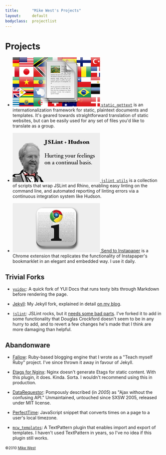 ```yaml
---
title:      "Mike West's Projects"
layout:     default
bodyclass:  projectlist
---
```

Projects
========

*   [<img src="/static_gettext/logo.png" alt="" width="280" height="158"> `static_gettext`][static_gettext] is an internationalization framework
    for static, plaintext documents and templates. It's geared towards 
    straightforward translation of static websites, but can be easily used for
    any set of files you'd like to translate as a group.

*   [<img src="/jslint_utils/logo.png" alt="" width="280" height="158" alt="Behold the power of Crockdson!  Tremble, mortals!"> `jslint utils`][jslintutils] is a collection of scripts that wrap JSLint
    and Rhino, enabling easy linting on the command line, and automated reporting
    of linting errors via a continuous integration system like Hudson.

*   [<img src="/send_to_instapaper/logo.png" alt="" width="280" height="158"> Send to Instapaper][StI] is a Chrome extension that replicates the
    functionality of Instapaper's bookmarklet in an elegant and embedded
    way.  I use it daily.

[static_gettext]:   /static_gettext/
[static_gettext_logo]:  http://www.google.com/images/logo.gif
[jslintutils]:      /jslint_utils/
[StI]:              https://chrome.google.com/extensions/detail/liamajdghafnpofaconeimppimbdbhgi/

Trivial Forks
-------------

*   [`yuidoc`][yuidoc]: A quick fork of YUI Docs that runs texty bits through
    Markdown before rendering the page.

*   [Jekyll][]: My Jekyll fork, explained in detail [on my blog][jekyllfork].

*   [`jslint`][jslint]: JSLint rocks, but it [needs some bad parts][badjslint].
    I've forked it to add in some functionality that Douglas Crockford doesn't
    seem to be in any hurry to add, and to revert a few changes he's made that
    I think are more damaging than helpful.


[yuidoc]:       http://github.com/mikewest/yuidoc/
[jslint]:       http://github.com/mikewest/jslint/
[badjslint]:    http://mikewest.org/2010/05/jslint-needs-some-bad-parts
[Jekyll]:       http://github.com/mikewest/jekyll
[jekyllfork]:   http://mikewest.org/2009/11/my-jekyll-fork

Abandonware
-----------

*   [Fallow][]: Ruby-based blogging engine that I wrote as a "Teach myself Ruby"
    project.  I've since thrown it away in favour of Jekyll.

*   [Etags for Nginx][nginx-etags]: Nginx doesn't generate Etags for static
    content.  With this plugin, it does.  Kinda.  Sorta.  I wouldn't recommend
    using this in production.

*   [DataRequestor][]: Pompously described (in _2005_) as "Ajax without the
    confusing API."  Unmaintained, untouched since SXSW 2005, released under
    MIT license.

*   [PerfectTime][]: JavaScript snippet that converts times on a page to a
    user's local timezone.

*   [`mcw_templates`][mcw_templates]:   A TextPattern plugin that enables import
    and export of templates.  I haven't used TextPattern in years, so I've no
    idea if this plugin still works.

[Fallow]:           http://github.com/mikewest/fallow
[nginx-etags]:      http://github.com/mikewest/nginx-static-etags
[DataRequestor]:    http://github.com/mikewest/datarequestor
[PerfectTime]:      http://github.com/mikewest/perfecttime
[mcw_templates]:    http://github.com/mikewest/mcw_templates

<small class="license">&copy;2010 <a href="http://mikewest.org/">Mike West</a></small>

